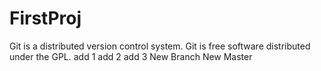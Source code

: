 ﻿# FirstProj
Git is a distributed version control system.
Git is free software distributed under the GPL.
add 1
add 2
add 3
New Branch 
New Master